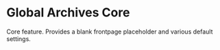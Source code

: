 Global Archives Core
====================

Core feature. Provides a blank frontpage placeholder and various default settings.
